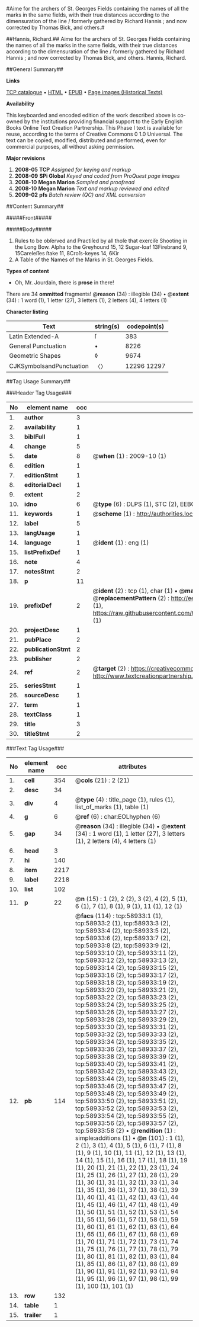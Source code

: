 #Aime for the archers of St. Georges Fields containing the names of all the marks in the same fields, with their true distances according to the dimensuration of the line / formerly gathered by Richard Hannis ; and now corrected by Thomas Bick, and others.#

##Hannis, Richard.##
Aime for the archers of St. Georges Fields containing the names of all the marks in the same fields, with their true distances according to the dimensuration of the line / formerly gathered by Richard Hannis ; and now corrected by Thomas Bick, and others.
Hannis, Richard.

##General Summary##

**Links**

[TCP catalogue](http://www.ota.ox.ac.uk/tcp/)  • 
[HTML](http://tei.it.ox.ac.uk/tcp/Texts-HTML/free/A45/A45499.html)  • 
[EPUB](http://tei.it.ox.ac.uk/tcp/Texts-EPUB/free/A45/A45499.epub) • 
[Page images (Historical Texts)](https://data.historicaltexts.jisc.ac.uk/view?pubId=eebo-12293160e&pageId=eebo-12293160e-58933-1)

**Availability**

This keyboarded and encoded edition of the
	       work described above is co-owned by the institutions
	       providing financial support to the Early English Books
	       Online Text Creation Partnership. This Phase I text is
	       available for reuse, according to the terms of Creative
	       Commons 0 1.0 Universal. The text can be copied,
	       modified, distributed and performed, even for
	       commercial purposes, all without asking permission.

**Major revisions**

1. __2008-05__ __TCP__ *Assigned for keying and markup*
1. __2008-09__ __SPi Global__ *Keyed and coded from ProQuest page images*
1. __2008-10__ __Megan Marion__ *Sampled and proofread*
1. __2008-10__ __Megan Marion__ *Text and markup reviewed and edited*
1. __2009-02__ __pfs__ *Batch review (QC) and XML conversion*

##Content Summary##

#####Front#####

#####Body#####

1. Rules to be obſerved and Practiſed by all thoſe that exerciſe Shooting in the Long Bow.
Alpha to the Greyhound 15, 12
Sugar-loaf 13Firebrand 9, 15Careleſſes ſtake 11, 8Croſs-keyes 14, 6Kir
1. A Table of the Names of the Marks in St. Georges Fields.

**Types of content**

  * Oh, Mr. Jourdain, there is **prose** in there!

There are 34 **ommitted** fragments! 
 @__reason__ (34) : illegible (34)  •  @__extent__ (34) : 1 word (1), 1 letter (27), 3 letters (1), 2 letters (4), 4 letters (1)

**Character listing**


|Text|string(s)|codepoint(s)|
|---|---|---|
|Latin Extended-A|ſ|383|
|General Punctuation|•|8226|
|Geometric Shapes|◊|9674|
|CJKSymbolsandPunctuation|〈〉|12296 12297|

##Tag Usage Summary##

###Header Tag Usage###

|No|element name|occ|attributes|
|---|---|---|---|
|1.|__author__|3||
|2.|__availability__|1||
|3.|__biblFull__|1||
|4.|__change__|5||
|5.|__date__|8| @__when__ (1) : 2009-10 (1)|
|6.|__edition__|1||
|7.|__editionStmt__|1||
|8.|__editorialDecl__|1||
|9.|__extent__|2||
|10.|__idno__|6| @__type__ (6) : DLPS (1), STC (2), EEBO-CITATION (1), OCLC (1), VID (1)|
|11.|__keywords__|1| @__scheme__ (1) : http://authorities.loc.gov/ (1)|
|12.|__label__|5||
|13.|__langUsage__|1||
|14.|__language__|1| @__ident__ (1) : eng (1)|
|15.|__listPrefixDef__|1||
|16.|__note__|4||
|17.|__notesStmt__|2||
|18.|__p__|11||
|19.|__prefixDef__|2| @__ident__ (2) : tcp (1), char (1)  •  @__matchPattern__ (2) : ([0-9\-]+):([0-9IVX]+) (1), (.+) (1)  •  @__replacementPattern__ (2) : http://eebo.chadwyck.com/downloadtiff?vid=$1&page=$2 (1), https://raw.githubusercontent.com/textcreationpartnership/Texts/master/tcpchars.xml#$1 (1)|
|20.|__projectDesc__|1||
|21.|__pubPlace__|2||
|22.|__publicationStmt__|2||
|23.|__publisher__|2||
|24.|__ref__|2| @__target__ (2) : https://creativecommons.org/publicdomain/zero/1.0/ (1), http://www.textcreationpartnership.org/docs/. (1)|
|25.|__seriesStmt__|1||
|26.|__sourceDesc__|1||
|27.|__term__|1||
|28.|__textClass__|1||
|29.|__title__|3||
|30.|__titleStmt__|2||


###Text Tag Usage###

|No|element name|occ|attributes|
|---|---|---|---|
|1.|__cell__|354| @__cols__ (21) : 2 (21)|
|2.|__desc__|34||
|3.|__div__|4| @__type__ (4) : title_page (1), rules (1), list_of_marks (1), table (1)|
|4.|__g__|6| @__ref__ (6) : char:EOLhyphen (6)|
|5.|__gap__|34| @__reason__ (34) : illegible (34)  •  @__extent__ (34) : 1 word (1), 1 letter (27), 3 letters (1), 2 letters (4), 4 letters (1)|
|6.|__head__|3||
|7.|__hi__|140||
|8.|__item__|2217||
|9.|__label__|2218||
|10.|__list__|102||
|11.|__p__|22| @__n__ (15) : 1 (2), 2 (2), 3 (2), 4 (2), 5 (1), 6 (1), 7 (1), 8 (1), 9 (1), 11 (1), 12 (1)|
|12.|__pb__|114| @__facs__ (114) : tcp:58933:1 (1), tcp:58933:2 (1), tcp:58933:3 (2), tcp:58933:4 (2), tcp:58933:5 (2), tcp:58933:6 (2), tcp:58933:7 (2), tcp:58933:8 (2), tcp:58933:9 (2), tcp:58933:10 (2), tcp:58933:11 (2), tcp:58933:12 (2), tcp:58933:13 (2), tcp:58933:14 (2), tcp:58933:15 (2), tcp:58933:16 (2), tcp:58933:17 (2), tcp:58933:18 (2), tcp:58933:19 (2), tcp:58933:20 (2), tcp:58933:21 (2), tcp:58933:22 (2), tcp:58933:23 (2), tcp:58933:24 (2), tcp:58933:25 (2), tcp:58933:26 (2), tcp:58933:27 (2), tcp:58933:28 (2), tcp:58933:29 (2), tcp:58933:30 (2), tcp:58933:31 (2), tcp:58933:32 (2), tcp:58933:33 (2), tcp:58933:34 (2), tcp:58933:35 (2), tcp:58933:36 (2), tcp:58933:37 (2), tcp:58933:38 (2), tcp:58933:39 (2), tcp:58933:40 (2), tcp:58933:41 (2), tcp:58933:42 (2), tcp:58933:43 (2), tcp:58933:44 (2), tcp:58933:45 (2), tcp:58933:46 (2), tcp:58933:47 (2), tcp:58933:48 (2), tcp:58933:49 (2), tcp:58933:50 (2), tcp:58933:51 (2), tcp:58933:52 (2), tcp:58933:53 (2), tcp:58933:54 (2), tcp:58933:55 (2), tcp:58933:56 (2), tcp:58933:57 (2), tcp:58933:58 (2)  •  @__rendition__ (1) : simple:additions (1)  •  @__n__ (101) : 1 (1), 2 (1), 3 (1), 4 (1), 5 (1), 6 (1), 7 (1), 8 (1), 9 (1), 10 (1), 11 (1), 12 (1), 13 (1), 14 (1), 15 (1), 16 (1), 17 (1), 18 (1), 19 (1), 20 (1), 21 (1), 22 (1), 23 (1), 24 (1), 25 (1), 26 (1), 27 (1), 28 (1), 29 (1), 30 (1), 31 (1), 32 (1), 33 (1), 34 (1), 35 (1), 36 (1), 37 (1), 38 (1), 39 (1), 40 (1), 41 (1), 42 (1), 43 (1), 44 (1), 45 (1), 46 (1), 47 (1), 48 (1), 49 (1), 50 (1), 51 (1), 52 (1), 53 (1), 54 (1), 55 (1), 56 (1), 57 (1), 58 (1), 59 (1), 60 (1), 61 (1), 62 (1), 63 (1), 64 (1), 65 (1), 66 (1), 67 (1), 68 (1), 69 (1), 70 (1), 71 (1), 72 (1), 73 (1), 74 (1), 75 (1), 76 (1), 77 (1), 78 (1), 79 (1), 80 (1), 81 (1), 82 (1), 83 (1), 84 (1), 85 (1), 86 (1), 87 (1), 88 (1), 89 (1), 90 (1), 91 (1), 92 (1), 93 (1), 94 (1), 95 (1), 96 (1), 97 (1), 98 (1), 99 (1), 100 (1), 101 (1)|
|13.|__row__|132||
|14.|__table__|1||
|15.|__trailer__|1||
